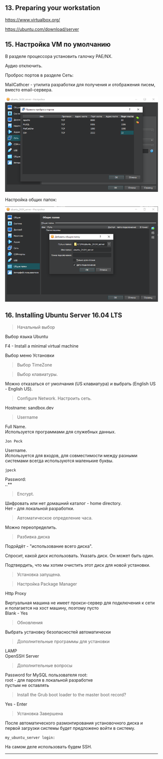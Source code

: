 ## 13. Preparing your workstation

https://www.virtualbox.org/

https://ubuntu.com/download/server

## 15. Настройка VM по умолчанию

В разделе процессора установить галочку PAE/NX.  

Аудио отключить.  

Проброс портов в разделе Сеть:  

MailCathcer - утилита разработки для получения и отображения писем, вместо email-сервера.  

<img src="img/ports.png" alt="drawing" width="700"/>

Настройка общих папок:  

<img src="img/shared_folders.png" alt="drawing" width="700"/>

## 16. Installing Ubuntu Server 16.04 LTS

> Начальный выбор

Выбор языка Ubuntu

F4 - Install a minimal virtual machine

Выбор меню Установки

> Выбор TimeZone

> Выбор клавиатуры.  

Можно отказаться от умолчания (US клавиатура) и выбрать (English US - English US).  

> Configure Network. Настроить сеть.  

Hostname: sandbox.dev  

> Username

Full Name.  
Используется программами для служебных данных.

    Jon Peck

Username.  
Используется для входов, для совместимости между разными системами всегда используются маленькие буквы.  

    jpeck

Password:  
**.**.**

> Encrypt. 

Шифровать или нет домашний каталог - home directory.  
Нет - для локальной разработки.  

> Автоматическое определение часа. 

Можно переопределить.  

> Разбивка диска

Подойдёт - "использование всего диска".  

Спросит, какой диск использовать. Указать диск. Он может быть один.  

Подтвердить, что мы хотим очистить этот диск для новой установки.  

> Установка запущена.

> Настройка Package Manager

Http Proxy 

Виртуальная машина не имеет прокси-сервер для подключения к сети и  полагается на хост машину, поэтому пусто    
Blank - Yes  

> Обновления  

Выбрать установку безопасностей автоматически  

> Дополнительные программы для установки

LAMP  
OpenSSH Server  

> Дополнительные вопросы

Password for MySQL пользователя root:  
root - для пароля в локальной разработке  
пустым не оставлять  

> Install the Grub boot loader to the master boot record?  

Yes - Enter 

> Установка Завершена

После автоматического размонтирования установочного диска и первой загрузки системы будет предложено войти в систему.  

    my_ubuntu_server login:

На самом деле использовать будем SSH.  

---










